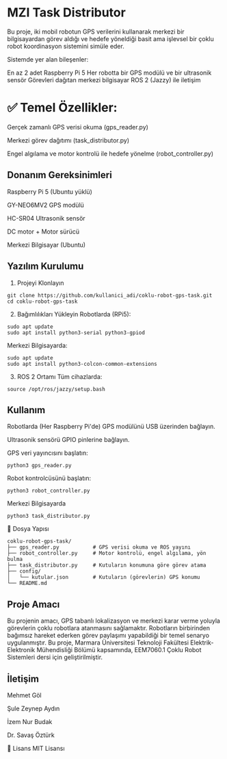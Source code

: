 # MZI Task Distributor
Bu proje, iki mobil robotun GPS verilerini kullanarak merkezi bir bilgisayardan görev aldığı ve hedefe yöneldiği basit ama işlevsel bir çoklu robot koordinasyon sistemini simüle eder.

Sistemde yer alan bileşenler:

En az 2 adet Raspberry Pi 5
Her robotta bir GPS modülü ve bir ultrasonik sensör
Görevleri dağıtan merkezi bilgisayar
ROS 2 (Jazzy) ile iletişim


# ✅ Temel Özellikler:

Gerçek zamanlı GPS verisi okuma (gps_reader.py)

Merkezi görev dağıtımı (task_distributor.py)

Engel algılama ve motor kontrolü ile hedefe yönelme (robot_controller.py)

## Donanım Gereksinimleri
Raspberry Pi 5 (Ubuntu yüklü)

GY-NEO6MV2 GPS modülü

HC-SR04 Ultrasonik sensör

DC motor + Motor sürücü

Merkezi Bilgisayar (Ubuntu)


## Yazılım Kurulumu
1. Projeyi Klonlayın
 ``` 
git clone https://github.com/kullanici_adi/coklu-robot-gps-task.git
cd coklu-robot-gps-task
 ``` 
2. Bağımlılıkları Yükleyin
Robotlarda (RPi5):
 ``` 
sudo apt update
sudo apt install python3-serial python3-gpiod
 ``` 
Merkezi Bilgisayarda:
 ``` 
sudo apt update
sudo apt install python3-colcon-common-extensions
 ``` 
3. ROS 2 Ortamı
Tüm cihazlarda:
 ``` 
source /opt/ros/jazzy/setup.bash
 ```

## Kullanım
Robotlarda (Her Raspberry Pi'de)
GPS modülünü USB üzerinden bağlayın.

Ultrasonik sensörü GPIO pinlerine bağlayın.

GPS veri yayıncısını başlatın:

 ``` 
python3 gps_reader.py
 ```

Robot kontrolcüsünü başlatın:
 ``` 
python3 robot_controller.py
 ``` 
Merkezi Bilgisayarda
 ``` 
python3 task_distributor.py
 ``` 
📁 Dosya Yapısı
 ``` 
coklu-robot-gps-task/
├── gps_reader.py           # GPS verisi okuma ve ROS yayını
├── robot_controller.py     # Motor kontrolü, engel algılama, yön bulma
├── task_distributor.py     # Kutuların konumuna göre görev atama
├── config/
│   └── kutular.json        # Kutuların (görevlerin) GPS konumu
└── README.md
 ``` 

## Proje Amacı
Bu projenin amacı, GPS tabanlı lokalizasyon ve merkezi karar verme yoluyla görevlerin çoklu robotlara atanmasını sağlamaktır. Robotların birbirinden bağımsız hareket ederken görev paylaşımı yapabildiği bir temel senaryo uygulanmıştır. 
Bu proje, Marmara Üniversitesi Teknoloji Fakültesi Elektrik-Elektronik Mühendisliği Bölümü kapsamında, EEM7060.1 Çoklu Robot Sistemleri dersi için geliştirilmiştir.

## İletişim
Mehmet Göl

Şule Zeynep Aydın

İzem Nur Budak

Dr. Savaş Öztürk

📄 Lisans
MIT Lisansı
